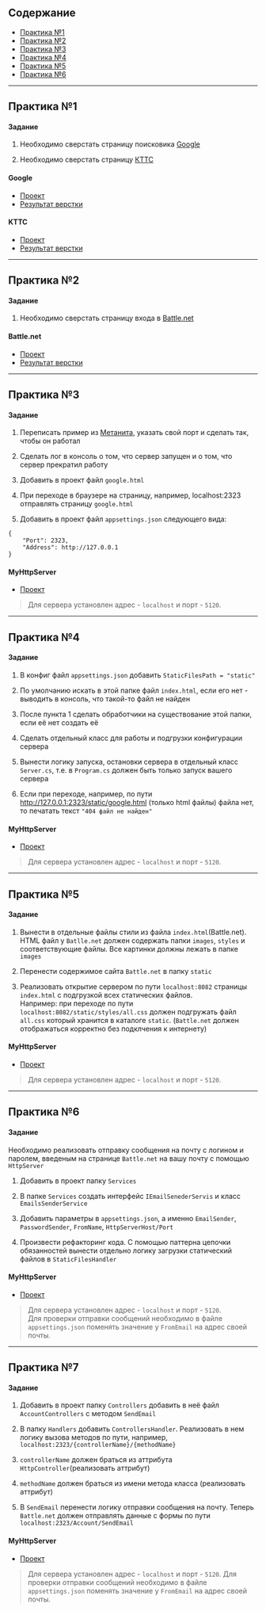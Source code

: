 
## Содержание

- [Практика №1](#практика-1)
- [Практика №2](#практика-2)
- [Практика №3](#практика-3)
- [Практика №4](#практика-4)
- [Практика №5](#практика-5)
- [Практика №6](#практика-6)

---


## Практика №1

#### Задание

1) Необходимо сверстать страницу поиcковика [Google](https://www.google.com/)

2) Необходимо сверстать страницу [КТТС](https://kttc.ru/wot/ru/)

#### Google

- [Проект](https://github.com/2Jinx/www/tree/main/homework_1/Google "Проект")  
- [Результат верстки](https://2Jinx.github.io/www/homework_1/Google/ "Результат верстки")

#### KTTC

- [Проект](https://github.com/2Jinx/www/tree/main/homework_1/kttc "Проект")  
- [Результат верстки](https://2Jinx.github.io/www/homework_1/kttc/ "Результат верстки")

---

## Практика №2

#### Задание

1) Необходимо сверстать страницу входа в [Battle.net](https://eu.account.battle.net/login/ru/)

#### Battle.net

- [Проект](https://github.com/2Jinx/www/tree/main/homework_2/Battle.net "Проект")  
- [Результат верстки](https://2Jinx.github.io/www/homework_2/Battle.net/ "Результат верстки")

---

## Практика №3

#### Задание

1) Переписать пример из [Метанита](https://metanit.com/sharp/net/7.1.php), указать свой порт и сделать так, чтобы он работал

2) Сделать лог в консоль о том, что сервер запущен и о том, что сервер прекратил работу

3) Добавить в проект файл `google.html`

4) При переходе в браузере на страницу, например, localhost:2323 отправлять страницу `google.html`

5) Добавить в проект файл `appsettings.json` следующего вида:
```
{
    "Port": 2323,
    "Address": http://127.0.0.1
}
```

#### MyHttpServer

- [Проект](https://github.com/2Jinx/www/tree/main/homework_3/MyHttpServer "Проект")  

> Для сервера установлен адрес - `localhost` и порт - `5120`.

---

## Практика №4

#### Задание

1) В конфиг файл `appsettings.json` добавить `StaticFilesPath = "static"`

2) По умолчанию искать в этой папке файл `index.html`, если его нет - выводить в консоль, что такой-то файл не найден

3) После пункта 1 сделать обработчики на существование этой папки, если её нет создать её

4) Сделать отдельный класс для работы и подгрузки конфигурации сервера

5) Вынести логику запуска, остановки сервера в отдельный класс `Server.cs`, т.е. в `Program.cs` должен быть только запуск вашего сервера

6) Если при переходе, например, по пути http://127.0.0.1:2323/static/google.html (только html файлы) файла нет, то печатать текст `"404 файл не найден"`

#### MyHttpServer

- [Проект](https://github.com/2Jinx/www/tree/main/homework_4/MyHttpServer "Проект") 

> Для сервера установлен адрес - `localhost` и порт - `5120`.

---

## Практика №5

#### Задание

1) Вынести в отдельные файлы стили из файла `index.html`(Battle.net).  HTML файл у `Batlle.net` должен содержать папки `images`, `styles` и соответствующие файлы. Все картинки должны лежать в папке `images`

2) Перенести содержимое сайта `Battle.net` в папку `static`

3) Реализовать открытие сервером по пути `localhost:8082` страницы `index.html` с подгрузкой всех статических файлов.    
Например: при переходе по пути `localhost:8082/static/styles/all.css` должен подгружать файл `all.css` который хранится в каталоге `static`. (`Battle.net` должен отображаться корректно без подклчения к интернету)

#### MyHttpServer

- [Проект](https://github.com/2Jinx/www/tree/main/homework_5/MyHttpServer "Проект") 

> Для сервера установлен адрес - `localhost` и порт - `5120`.

---

## Практика №6 

#### Задание

Необходимо реализовать отправку сообщения  на почту с логином и паролем, введеным на странице `Battle.net` на вашу почту с помощью `HttpServer`
 
1) Добавить в проект папку `Services`

2) В папке `Services` создать интерфейс `IEmailSenederServis` и класс `EmailsSenderService`

3) Добавить параметры в `appsettings.json`, а именно `EmailSender`, `PasswordSender`, `FromName`, `HttpServerHost/Port`

4) Произвести рефакторинг кода. С помощью паттерна цепочки обязанностей вынести отдельно логику загрузки статический файлов в `StaticFilesHandler`

#### MyHttpServer

- [Проект](https://github.com/2Jinx/www/tree/main/homework_6/MyHttpServer "Проект")

> Для сервера установлен адрес - `localhost` и порт - `5120`.  
> Для проверки отправки сообщений необходимо в файле `appsettings.json` поменять значение у `FromEmail` на адрес своей почты.

---

## Практика №7

#### Задание

1) Добавить в проект папку `Controllers` добавить в неё файл `AccountControllers` с методом `SendEmail`

2) В папку `Handlers` добавить `ControllersHandler`. Реализовать в нем логику вызова методов по пути, например, `localhost:2323/{controllerName}/{methodName}`

3) `controllerName` должен браться из аттрибута `HttpController`(реализовать аттрибут)

4) `methodName` должен браться из имени метода класса (реализовать аттрибут)

5) В `SendEmail` перенести логику отправки сообщения на почту. Теперь `Battle.net` должен отправлять данные с формы по пути `localhost:2323/Account/SendEmail`

#### MyHttpServer

- [Проект](https://github.com/2Jinx/www/tree/main/homework_7/MyHttpServer "Проект")

> Для сервера установлен адрес - `localhost` и порт - `5120`. 
> Для проверки отправки сообщений необходимо в файле `appsettings.json` поменять значение у `FromEmail` на адрес своей почты.
